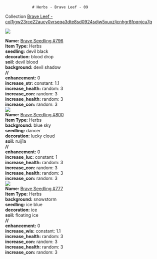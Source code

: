                 # Herbs - Brave Leef - 09

Collection [Brave Leef - col1jgw23rce22aucy0vrseqa3dte8sd0924sdjw5xuxzljcnhgr8fpqnjcu7q](https://mintgarden.io/collections/col1jgw23rce22aucy0vrseqa3dte8sd0924sdjw5xuxzljcnhgr8fpqnjcu7q)<div class="item_thumbnail">
<a href="https://mintgarden.io/nfts/nft1l8u76xwkz54n2nshnfj80efsmu5tpkqwdzqxpl6ajk25yc3x74pql4ttt0"><img loading="lazy" src="https://assets.mainnet.mintgarden.io/thumbnails/5d3452c16a35e4be4c3a74adc9c4d26a2a53fa39cd6e9e6e284a5fc26b86080c.webp"></a>
<div><strong>Name:</strong> <a href="https://mintgarden.io/nfts/nft1l8u76xwkz54n2nshnfj80efsmu5tpkqwdzqxpl6ajk25yc3x74pql4ttt0">Brave Seedling #796</a></div>
<div><strong>Item Type:</strong> Herbs</div>
<div><strong>seedling:</strong> devil black</div>
<div><strong>decoration:</strong> blood drop</div>
<div><strong>soil:</strong> devil blood</div>
<div><strong>background:</strong> devil shadow</div>
<div><strong>//</strong></div><div><strong>enhancement:</strong> 0</div>
<div><strong>increase_str:</strong> constant: 1.1</div>
<div><strong>increase_health:</strong> random: 3</div>
<div><strong>increase_con:</strong> random: 3</div>
<div><strong>increase_health:</strong> random: 3</div>
<div><strong>increase_con:</strong> random: 3</div>
</div>
<div class="item_thumbnail">
<a href="https://mintgarden.io/nfts/nft1uzy828nfflk9ujjy8y4s3zm8y22tf9yu565ae3n78n9d36ev32ssvc72qh"><img loading="lazy" src="https://assets.mainnet.mintgarden.io/thumbnails/3e61904524f9d8471d7c836cae29dd224fc9716ea94081548373a5ffc5733289.webp"></a>
<div><strong>Name:</strong> <a href="https://mintgarden.io/nfts/nft1uzy828nfflk9ujjy8y4s3zm8y22tf9yu565ae3n78n9d36ev32ssvc72qh">Brave Seedling #800</a></div>
<div><strong>Item Type:</strong> Herbs</div>
<div><strong>background:</strong> blue sky</div>
<div><strong>seedling:</strong> dancer</div>
<div><strong>decoration:</strong> lucky cloud</div>
<div><strong>soil:</strong> ruij1a</div>
<div><strong>//</strong></div><div><strong>enhancement:</strong> 0</div>
<div><strong>increase_luc:</strong> constant: 1</div>
<div><strong>increase_health:</strong> random: 3</div>
<div><strong>increase_con:</strong> random: 3</div>
<div><strong>increase_health:</strong> random: 3</div>
<div><strong>increase_con:</strong> random: 3</div>
</div>
<div class="item_thumbnail">
<a href="https://mintgarden.io/nfts/nft1w2uawctjpe08un5nna2gd87urjcgh22wy23ytuzu3m22crm3nuas0tawq4"><img loading="lazy" src="https://assets.mainnet.mintgarden.io/thumbnails/7cbed505e48492af0e97b064af34f6f6b6a92def1a412204cd056edcdc3c025f.webp"></a>
<div><strong>Name:</strong> <a href="https://mintgarden.io/nfts/nft1w2uawctjpe08un5nna2gd87urjcgh22wy23ytuzu3m22crm3nuas0tawq4">Brave Seedling #777</a></div>
<div><strong>Item Type:</strong> Herbs</div>
<div><strong>background:</strong> snowstorm</div>
<div><strong>seedling:</strong> ice blue</div>
<div><strong>decoration:</strong> ice</div>
<div><strong>soil:</strong> floating ice</div>
<div><strong>//</strong></div><div><strong>enhancement:</strong> 0</div>
<div><strong>increase_wis:</strong> constant: 1.1</div>
<div><strong>increase_health:</strong> random: 3</div>
<div><strong>increase_con:</strong> random: 3</div>
<div><strong>increase_health:</strong> random: 3</div>
<div><strong>increase_con:</strong> random: 3</div>
</div>

